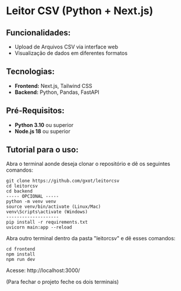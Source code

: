 # Leitor CSV (Python + Next.js)

## Funcionalidades:
- Upload de Arquivos CSV via interface web
- Visualização de dados em diferentes formatos
  
## Tecnologias:
- **Frontend:** Next.js, Tailwind CSS
- **Backend:** Python, Pandas, FastAPI

## Pré-Requisitos: 
- **Python 3.10** ou superior
- **Node.js 18** ou superior

## Tutorial para o uso:   
Abra o terminal aonde deseja clonar o repositório e dê os seguintes comandos:
```
git clone https://github.com/gxot/leitorcsv
cd leitorcsv
cd backend
----- OPCIONAL -----
python -m venv venv
source venv/bin/activate (Linux/Mac)
venv\Scripts\activate (Windows)
--------------------
pip install -r requirements.txt
uvicorn main:app --reload  
```
Abra outro terminal dentro da pasta "leitorcsv" e dê esses comandos:
```
cd frontend
npm install
npm run dev
```  
Acesse: http://localhost:3000/  
  
(Para fechar o projeto feche os dois terminais)

